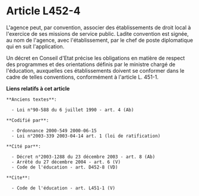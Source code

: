# Article L452-4

L'agence peut, par convention, associer des établissements de droit local à l'exercice de ses missions de service public.
Ladite convention est signée, au nom de l'agence, avec l'établissement, par le chef de poste diplomatique qui en suit
l'application. 

Un décret en Conseil d'Etat précise les obligations en matière de respect des programmes et des orientations définis par le
ministre chargé de l'éducation, auxquelles ces établissements doivent se conformer dans le cadre de telles conventions,
conformément à l'article L. 451-1.

**Liens relatifs à cet article**

	**Anciens textes**:

	  - Loi n°90-588 du 6 juillet 1990 - art. 4 (Ab)

	**Codifié par**:

	  - Ordonnance 2000-549 2000-06-15
	  - Loi n°2003-339 2003-04-14 art. 1 (loi de ratification)

	**Cité par**:

	  - Décret n°2003-1288 du 23 décembre 2003 - art. 8 (Ab)
	  - Arrêté du 27 décembre 2004 - art. 6 (V)
	  - Code de l'éducation - art. D452-8 (VD)

	**Cite**:

	  - Code de l'éducation - art. L451-1 (V)
